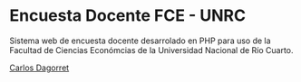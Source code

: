 # Encuesta Docente FCE - UNRC

Sistema web de encuesta docente desarrolado en PHP para uso de la Facultad de Ciencias Económcias de la Universidad Nacional de Río Cuarto.


[Carlos Dagorret](http://wwww.dagorret.net)
